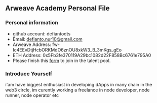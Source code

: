 ## Arweave Academy Personal File

### Personal information

- github account: defiantodts
- Email: defianto.nur10@gmail.com
- Arweave Address: fw-Ic4EEvDtjHcbORKMdO6znOU8xkW3_B_3mKgs_gEo
- ETH Address: 0x5Fb3fe370119A29bc1082d22F858Bc6761e795A0
- Please finish this [form](https://docs.google.com/forms/d/e/1FAIpQLSfWA5fIIcBgmRppm3jNz5vmf9Mai_QMVil-2pO4r7YKn_Zhtw/viewform?usp=sf_link) to join in the talent pool.

### Introduce Yourself
 i'am have biggest enthusiast in developing dApps in many chain in the web3 circle, im curently working a freelance in node developer, node runner, node operator etc
